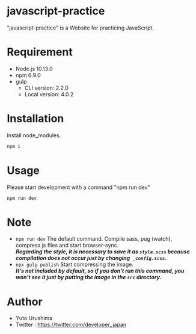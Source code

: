 # javascript-practice

"javascript-practice" is a Website for practicing JavaScript.

# Requirement

- Node.js 10.13.0
- npm 6.9.0
- gulp
  - CLI version: 2.2.0
  - Local version: 4.0.2

# Installation

Install node_modules.

```bash
npm i
```

# Usage

Please start development with a command "npm run dev"

```bash
npm run dev
```

# Note

- `npm run dev`
The default command. Compile sass, pug (watch), compress js files and start browser-sync.<br/>
***Regarding the style, it is necessary to save it as `style.scss` because compilation does not occur just by changing` _config.scss`.***
- `npx gulp publish`
Start compressing the image.<br/>
***It's not included by default, so if you don't run this command, you won't see it just by putting the image in the `src` directory.***

# Author

* Yuto Urushima
* Twitter : https://twitter.com/developer_japan
